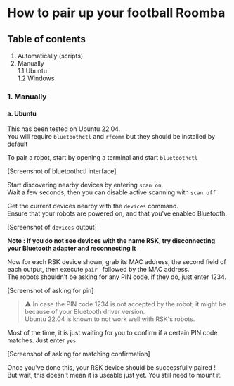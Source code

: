 
# How to pair up your football Roomba

## Table of contents

1. Automatically (scripts)
2. Manually  
    1.1 Ubuntu  
    1.2 Windows

### 1. Manually
#### a. Ubuntu

This has been tested on Ubuntu 22.04.  
You will require `bluetoothctl` and `rfcomm` but they should be installed by default

To pair a robot, start by opening a terminal and start `bluetoothctl`

[Screenshot of bluetoothctl interface]

Start discovering nearby devices by entering `scan on`.  
Wait a few seconds, then you can disable active scanning with `scan off`

Get the current devices nearby with the `devices` command.  
Ensure that your robots are powered on, and that you've enabled Bluetooth.

[Screenshot of `devices` output]

**Note : If you do not see devices with the name RSK, try disconnecting your Bluetooth adapter and reconnecting it**

Now for each RSK device shown, grab its MAC address, the second field of each output, then execute `pair ` followed by the MAC address.  
The robots shouldn't be asking for any PIN code, if they do, just enter 1234.  

[Screenshot of asking for pin]

> :warning: In case the PIN code 1234 is not accepted by the robot,
> it might be because of your Bluetooth driver version.  
> Ubuntu 22.04 is known to not work well with RSK's robots.

Most of the time, it is just waiting for you to confirm if a certain PIN code matches. Just enter `yes`

[Screenshot of asking for matching confirmation]

Once you've done this, your RSK device should be successfully paired !  
But wait, this doesn't mean it is useable just yet. You still need to mount it.

